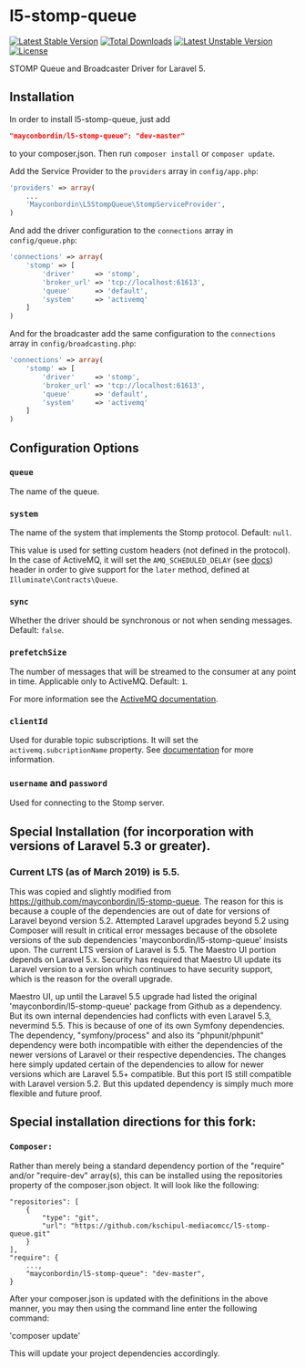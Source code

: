 l5-stomp-queue
==============

[![Latest Stable Version](https://poser.pugx.org/mayconbordin/l5-stomp-queue/v/stable)](https://packagist.org/packages/mayconbordin/l5-stomp-queue) [![Total Downloads](https://poser.pugx.org/mayconbordin/l5-stomp-queue/downloads)](https://packagist.org/packages/mayconbordin/l5-stomp-queue) [![Latest Unstable Version](https://poser.pugx.org/mayconbordin/l5-stomp-queue/v/unstable)](https://packagist.org/packages/mayconbordin/l5-stomp-queue) [![License](https://poser.pugx.org/mayconbordin/l5-stomp-queue/license)](https://packagist.org/packages/mayconbordin/l5-stomp-queue)

STOMP Queue and Broadcaster Driver for Laravel 5.

## Installation

In order to install l5-stomp-queue, just add

```json
"mayconbordin/l5-stomp-queue": "dev-master"
```
	
to your composer.json. Then run `composer install` or `composer update`.

Add the Service Provider to the `providers` array in `config/app.php`:
	
```php
'providers' => array(
    ...
    'Mayconbordin\L5StompQueue\StompServiceProvider',
)
```

And add the driver configuration to the `connections` array in `config/queue.php`:

```php
'connections' => array(
    'stomp' => [
        'driver'     => 'stomp',
        'broker_url' => 'tcp://localhost:61613',
        'queue'      => 'default',
        'system'     => 'activemq'
    ]
)
```

And for the broadcaster add the same configuration to the `connections` array in `config/broadcasting.php`:

```php
'connections' => array(
    'stomp' => [
        'driver'     => 'stomp',
        'broker_url' => 'tcp://localhost:61613',
        'queue'      => 'default',
        'system'     => 'activemq'
    ]
)
```


## Configuration Options

### `queue`

The name of the queue.

### `system`

The name of the system that implements the Stomp protocol. Default: `null`.

This value is used for setting custom headers (not defined in the protocol). In the case of ActiveMQ, it will set the 
`AMQ_SCHEDULED_DELAY` (see [docs](http://activemq.apache.org/nms/stomp-delayed-and-scheduled-message-feature.html))
header in order to give support for the `later` method, defined at `Illuminate\Contracts\Queue`.
 
### `sync`
 
Whether the driver should be synchronous or not when sending messages. Default: `false`.
 
### `prefetchSize`
 
The number of messages that will be streamed to the consumer at any point in time. Applicable only to ActiveMQ. Default: `1`.
 
For more information see the [ActiveMQ documentation](http://activemq.apache.org/what-is-the-prefetch-limit-for.html).
 
### `clientId`
 
Used for durable topic subscriptions. It will set the `activemq.subcriptionName` property. See [documentation](http://activemq.apache.org/stomp.html#Stomp-ActiveMQextensionstoStomp)
for more information.

### `username` and `password`

Used for connecting to the Stomp server.

## Special Installation (for incorporation with versions of Laravel 5.3 or greater).

### Current LTS (as of March 2019) is 5.5.

This was copied and slightly modified from https://github.com/mayconbordin/l5-stomp-queue.  The reason for this is because a 
couple of the dependencies are out of date for versions of Laravel beyond version 5.2.  Attempted Laravel upgrades beyond 5.2 using Composer 
will result in critical error messages because of the obsolete versions of the sub dependencies 'mayconbordin/l5-stomp-queue' insists upon. 
The current LTS version of Laravel is 5.5. The Maestro UI portion depends on Laravel 5.x.  Security has required that Maestro UI update its 
Laravel version to a version which continues to have security support, which is the reason for the overall upgrade.

Maestro UI, up until the Laravel 5.5 upgrade had listed the original 'mayconbordin/l5-stomp-queue' package from Github as a 
dependency.  But its own internal dependencies had conflicts with even Laravel 5.3, nevermind 5.5. This is because of one of its own
Symfony dependencies. The dependency, "symfony/process" and also its "phpunit/phpunit" dependency were both incompatible with 
either the dependencies of the newer versions of Laravel or their respective dependencies.  The changes here simply updated certain
of the dependencies to allow for newer versions which are Laravel 5.5+ compatible.  But this port IS still compatible with Laravel
version 5.2.  But this updated dependency is simply much more flexible and future proof.


## Special installation directions for this fork:

### `Composer:`

Rather than merely being a standard dependency portion of the "require" and/or "require-dev" array(s), this can be installed using the repositories
property of the composer.json object.  It will look like the following:

    "repositories": [
        {
            "type": "git",
            "url": "https://github.com/kschipul-mediacomcc/l5-stomp-queue.git"
        }
    ],
    "require": {
        ...,
        "mayconbordin/l5-stomp-queue": "dev-master",
    }


After your composer.json is updated with the definitions in the above manner, you may then using the command line enter the following command:

'composer update'


This will update your project dependencies accordingly.
